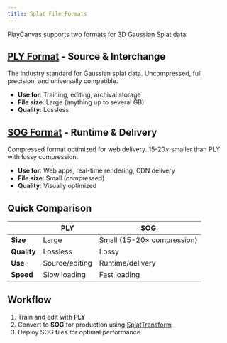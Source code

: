 ```yaml
---
title: Splat File Formats
---
```


PlayCanvas supports two formats for 3D Gaussian Splat data:

## [PLY Format](./ply.md) - Source & Interchange

The industry standard for Gaussian splat data. Uncompressed, full precision, and universally compatible.

- **Use for**: Training, editing, archival storage
- **File size**: Large (anything up to several GB)
- **Quality**: Lossless

## [SOG Format](./sog.md) - Runtime & Delivery

Compressed format optimized for web delivery. 15-20× smaller than PLY with lossy compression.

- **Use for**: Web apps, real-time rendering, CDN delivery
- **File size**: Small (compressed)
- **Quality**: Visually optimized

## Quick Comparison

| | PLY | SOG |
|---|---|---|
| **Size** | Large | Small (15-20× compression) |
| **Quality** | Lossless | Lossy |
| **Use** | Source/editing | Runtime/delivery |
| **Speed** | Slow loading | Fast loading |

## Workflow

1. Train and edit with **PLY**
2. Convert to **SOG** for production using [SplatTransform](../editing/splat-transform.md)
3. Deploy SOG files for optimal performance
